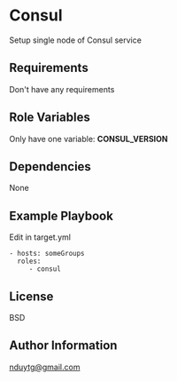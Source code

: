Consul
=========

Setup single node of Consul service

Requirements
------------

Don't have any requirements

Role Variables
--------------

Only have one variable: **CONSUL_VERSION**

Dependencies
------------

None

Example Playbook
----------------

Edit in target.yml

    - hosts: someGroups
      roles:
         - consul

License
-------

BSD

Author Information
------------------

nduytg@gmail.com
